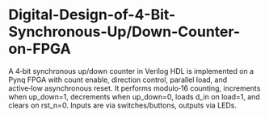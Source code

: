 # Digital-Design-of-4-Bit-Synchronous-Up/Down-Counter-on-FPGA
A 4‑bit synchronous up/down counter in Verilog HDL is implemented on a Pynq FPGA with count enable, direction control, parallel load, and active‑low asynchronous reset. It performs modulo‑16 counting, increments when up_down=1, decrements when up_down=0, loads d_in on load=1, and clears on rst_n=0. Inputs are via switches/buttons, outputs via LEDs.
